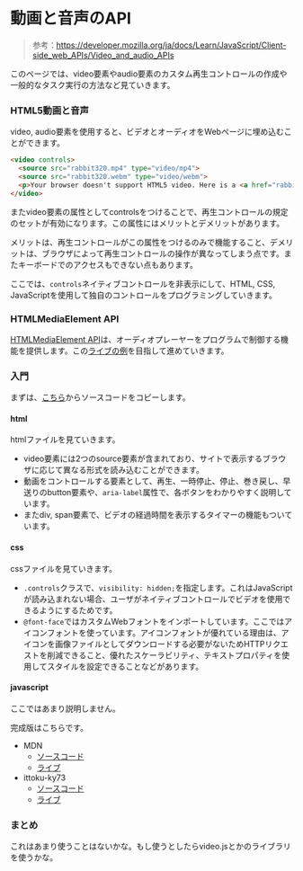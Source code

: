 # 動画と音声のAPI

> 参考：https://developer.mozilla.org/ja/docs/Learn/JavaScript/Client-side_web_APIs/Video_and_audio_APIs

このページでは、video要素やaudio要素のカスタム再生コントロールの作成や一般的なタスク実行の方法など見ていきます。

### HTML5動画と音声

video, audio要素を使用すると、ビデオとオーディオをWebページに埋め込むことができます。

```html
<video controls>
  <source src="rabbit320.mp4" type="video/mp4">
  <source src="rabbit320.webm" type="video/webm">
  <p>Your browser doesn't support HTML5 video. Here is a <a href="rabbit320.mp4">link to the video</a> instead.</p>
</video>
```

またvideo要素の属性としてcontrolsをつけることで、再生コントロールの規定のセットが有効になります。この属性にはメリットとデメリットがあります。

メリットは、再生コントロールがこの属性をつけるのみで機能すること、デメリットは、ブラウザによって再生コントロールの操作が異なってしまう点です。またキーボードでのアクセスもできない点もあります。

ここでは、`controls`ネイティブコントロールを非表示にして、HTML, CSS, JavaScriptを使用して独自のコントロールをプログラミングしていきます。

### HTMLMediaElement API

[HTMLMediaElement API](https://developer.mozilla.org/ja/docs/Web/API/HTMLMediaElement)は、オーディオプレーヤーをプログラムで制御する機能を提供します。この[ライブの例](https://mdn.github.io/learning-area/javascript/apis/video-audio/finished/)を目指して進めていきます。

### 入門

まずは、[こちら](https://github.com/mdn/learning-area/tree/main/javascript/apis/video-audio/start)からソースコードをコピーします。

#### html

htmlファイルを見ていきます。

- video要素には2つのsource要素が含まれており、サイトで表示するブラウザに応じて異なる形式を読み込むことができます。
- 動画をコントロールする要素として、再生、一時停止、停止、巻き戻し、早送りのbutton要素や、`aria-label`属性で、各ボタンをわかりやすく説明しています。
- またdiv, span要素で、ビデオの経過時間を表示するタイマーの機能もついています。

#### css

cssファイルを見ていきます。

- `.controls`クラスで、`visibility: hidden;`を指定します。これはJavaScriptが読み込まれない場合、ユーザがネイティブコントロールでビデオを使用できるようにするためです。
- `@font-face`ではカスタムWebフォントをインポートしています。ここではアイコンフォントを使っています。アイコンフォントが優れている理由は、アイコンを画像ファイルとしてダウンロードする必要がないためHTTPリクエストを削減できること、優れたスケーラビリティ、テキストプロパティを使用してスタイルを設定できることなどがあります。

#### javascript

ここではあまり説明しません。

完成版はこちらです。

- MDN
  - [ソースコード](https://github.com/mdn/learning-area/tree/main/javascript/apis/video-audio/finished)
  - [ライブ](https://mdn.github.io/learning-area/javascript/apis/video-audio/finished/)
- ittoku-ky73
  - [ソースコード](https://github.com/ittoku-ky73/leaning-frontend/tree/main/js/Client-side_web_APIs/Video-audio/)
  - [ライブ](https://ittoku-ky73.github.io/leaning-frontend/js/Client-side_web_APIs/Video-audio/)

### まとめ

これはあまり使うことはないかな。もし使うとしたらvideo.jsとかのライブラリを使うかな。
